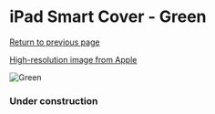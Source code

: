 # iPad Smart Cover - Green

[Return to previous page](/ipad_2)

[High-resolution image from Apple](https://store.storeimages.cdn-apple.com/8756/as-images.apple.com/is/MD309?wid=4500&hei=4500&fmt=png)

<div style="width: 384px"><img src="/everyphone/MD309.png" alt="Green"></div>

### Under construction
